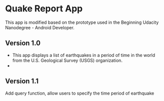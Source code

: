 Quake Report App
===================================

This app is modified based on the prototype used in the Beginning Udacity Nanodegree - Android Developer.

Version 1.0
------------
- This app displays a list of earthquakes in a period of time in the world
from the U.S. Geological Survey (USGS) organization.
-

Version 1.1
-------------
Add query function, allow users to specify the time period of earthquake